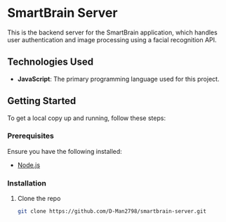 # SmartBrain Server

This is the backend server for the SmartBrain application, which handles user authentication and image processing using a facial recognition API.

## Technologies Used

- **JavaScript**: The primary programming language used for this project.

## Getting Started

To get a local copy up and running, follow these steps:

### Prerequisites

Ensure you have the following installed:

- [Node.js](https://nodejs.org/en/download/)

### Installation

1. Clone the repo
   ```sh
   git clone https://github.com/D-Man2798/smartbrain-server.git
